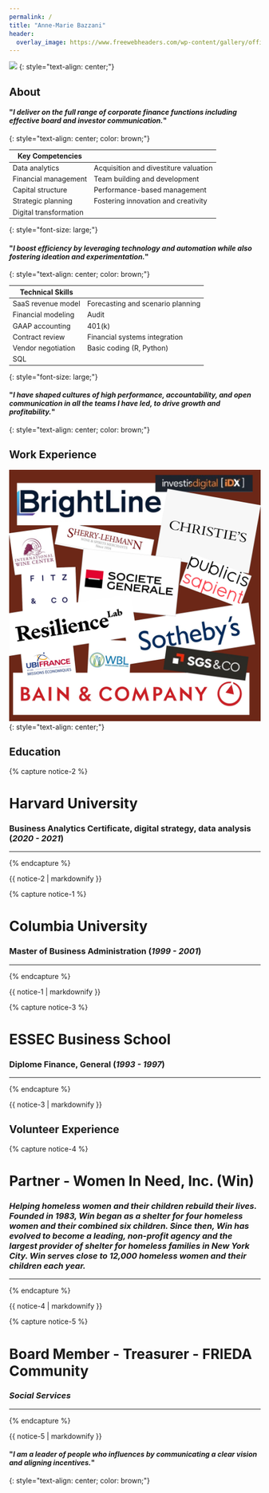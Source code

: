 ```yaml
---
permalink: /
title: "Anne-Marie Bazzani"
header:
  overlay_image: https://www.freewebheaders.com/wp-content/gallery/office-finance/elegant-office-meeting-room-website-header.jpg
---
```



![](https://media.licdn.com/dms/image/C4E03AQG9AC4UIelahg/profile-displayphoto-shrink_800_800/0/1606101380562?e=2147483647&v=beta&t=fHi9hHBF54qlpWfANPmD2utvoUHhAubuPkIr6AM_pqM)
{: style="text-align: center;"}


## About
####  "*I deliver on the full range of corporate finance functions including effective board and investor communication.*"
{: style="text-align: center; color: brown;"}
&nbsp;  

| **Key Competencies** |  |  
-- | --  
Data analytics | Acquisition and divestiture valuation  
Financial management | Team building and development
Capital structure | Performance-based management
Strategic planning | Fostering innovation and creativity  
Digital transformation |   
{: style="font-size: large;"}  

####  "*I boost efficiency by leveraging technology and automation while also fostering ideation and experimentation.*"
{: style="text-align: center; color: brown;"}
&nbsp;  

| **Technical Skills**  |  |  
-- | --  
SaaS revenue model |  Forecasting and scenario planning 
Financial modeling | Audit  
GAAP accounting | 401(k)  
Contract review | Financial systems integration
Vendor negotiation | Basic coding (R, Python)  
SQL | 
{: style="font-size: large;"}

####  "*I have shaped cultures of high performance, accountability, and open communication in all the teams I have led, to drive growth and profitability.*"
{: style="text-align: center; color: brown;"}
  
## Work Experience

![](/assets/images/081D139E-404B-4C55-B765-FD1D860ECB2F.png)
{: style="text-align: center;"}


## Education

{% capture notice-2 %}
# **Harvard University**
### Business Analytics Certificate, digital strategy, data analysis (*2020 - 2021*) 
---  
{% endcapture %}
<div class="notice--primary">{{ notice-2 | markdownify }}</div>

{% capture notice-1 %}

# **Columbia University**  
### Master of Business Administration (*1999 - 2001*)  
---  
{% endcapture %}
<div class="notice--info">{{ notice-1 | markdownify }}</div>

{% capture notice-3 %}
# **ESSEC Business School**  
### Diplome Finance, General (*1993 - 1997*)  
---   
{% endcapture %}
<div class="notice--success">{{ notice-3 | markdownify }}</div>

## Volunteer Experience  

{% capture notice-4 %}
# **Partner - Women In Need, Inc. (Win)**  
### *Helping homeless women and their children rebuild their lives.  Founded in 1983, Win began as a shelter for four homeless women and their combined six children. Since then, Win has evolved to become a leading, non-profit agency and the largest provider of shelter for homeless families in New York City. Win serves close to 12,000 homeless women and their children each year.*  
---   
{% endcapture %}
<div class="notice--warning">{{ notice-4 | markdownify }}</div>  

{% capture notice-5 %}
# **Board Member - Treasurer - FRIEDA Community**  
### *Social Services*     
---  
{% endcapture %}
<div class="notice--warning">{{ notice-5 | markdownify }}</div>  


#### "*I am a leader of people who influences by communicating a clear vision and aligning incentives.*"
{: style="text-align: center; color: brown;"}
